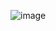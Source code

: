 ![image](https://github.com/xd-zede32x/Various-Scripts/assets/125603037/a3a0b4df-b4f1-49c4-a62f-bf57706c0abe)
